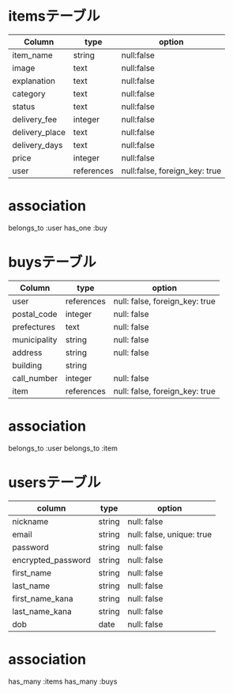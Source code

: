 # itemsテーブル
| Column         | type       | option                        |
| -------------- | ---------- | ----------------------------- |
| item_name      | string     | null:false                    |
| image          | text       | null:false                    |
| explanation    | text       | null:false                    |
| category       | text       | null:false                    |
| status         | text       | null:false                    |
| delivery_fee   | integer    | null:false                    |
| delivery_place | text       | null:false                    |
| delivery_days  | text       | null:false                    |
| price          | integer    | null:false                    |
| user           | references | null:false, foreign_key: true | 

# association
belongs_to :user
has_one :buy

# buysテーブル
| Column       | type       | option                         |
| ------------ | ---------- | ------------------------------ |
| user         | references | null: false, foreign_key: true |
| postal_code  | integer    | null: false                    |
| prefectures  | text       | null: false                    |
| municipality | string     | null: false                    |
| address      | string     | null: false                    |
| building     | string     |                                |
| call_number  | integer    | null: false                    |
| item         | references | null: false, foreign_key: true |

# association
belongs_to :user
belongs_to :item

# usersテーブル
| column             | type   | option                    |
| ------------------ | ------ | ------------------------- |
| nickname           | string | null: false               |
| email              | string | null: false, unique: true |
| password           | string | null: false               |
| encrypted_password | string | null: false               |
| first_name         | string | null: false               |
| last_name          | string | null: false               |
| first_name_kana    | string | null: false               |
| last_name_kana     | string | null: false               |
| dob                | date   | null: false               |

# association
has_many :items
has_many :buys